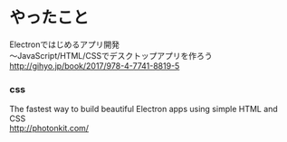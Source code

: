 # やったこと
Electronではじめるアプリ開発<br>
～JavaScript/HTML/CSSでデスクトップアプリを作ろう<br>
http://gihyo.jp/book/2017/978-4-7741-8819-5

### css
The fastest way to build beautiful Electron apps using simple HTML and CSS<br>
http://photonkit.com/